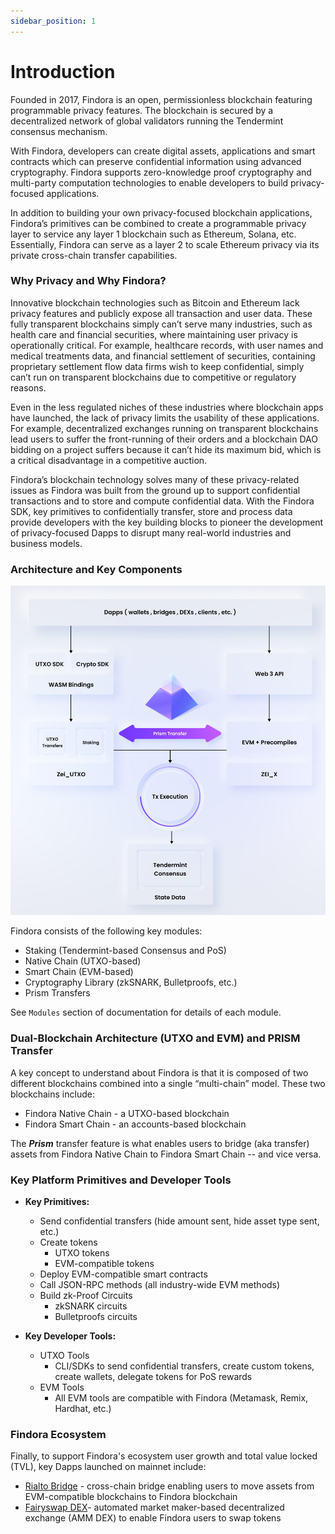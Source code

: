 ```yaml
---
sidebar_position: 1
---
```


# Introduction
Founded in 2017, Findora is an open, permissionless blockchain featuring programmable privacy features. The blockchain is secured by a decentralized network of global validators running the Tendermint consensus mechanism.

With Findora, developers can create digital assets, applications and smart contracts which can preserve confidential information using advanced cryptography. Findora supports zero-knowledge proof cryptography and multi-party computation technologies to enable developers to build privacy-focused applications.

In addition to building your own privacy-focused blockchain applications, Findora’s primitives can be combined to create a programmable privacy layer to service any layer 1 blockchain such as Ethereum, Solana, etc. Essentially, Findora can serve as a layer 2 to scale Ethereum privacy via its private cross-chain transfer capabilities.

### Why Privacy and Why Findora?
Innovative blockchain technologies such as Bitcoin and Ethereum lack privacy features and publicly expose all transaction and user data. These fully transparent blockchains simply can’t serve many industries, such as health care and financial securities, where maintaining user privacy is operationally critical. For example, healthcare records, with user names and medical treatments data, and financial settlement of securities, containing proprietary settlement flow data firms wish to keep confidential, simply can’t run on transparent blockchains due to competitive or regulatory reasons.

Even in the less regulated niches of these industries where blockchain apps have launched, the lack of privacy limits the usability of these applications. For example, decentralized exchanges running on transparent blockchains lead users to suffer the front-running of their orders and a blockchain DAO bidding on a project suffers because it can’t hide its maximum bid, which is a critical disadvantage in a competitive auction.

Findora’s blockchain technology solves many of these privacy-related issues as Findora was built from the ground up to support confidential transactions and to store and compute confidential data. With the Findora SDK, key primitives to confidentially transfer, store and process data provide developers with the key building blocks to pioneer the development of privacy-focused Dapps to disrupt many real-world industries and business models.

### Architecture and Key Components
![](../images/Architecture.jpg)

Findora consists of the following key modules:

* Staking (Tendermint-based Consensus and PoS)
* Native Chain (UTXO-based)
* Smart Chain (EVM-based)
* Cryptography Library (zkSNARK, Bulletproofs, etc.)
* Prism Transfers

See `Modules` section of documentation for details of each module.

### Dual-Blockchain Architecture (UTXO and EVM) and PRISM Transfer
A key concept to understand about Findora is that it is composed of two different blockchains combined into a single “multi-chain” model. These two blockchains include:

* Findora Native Chain - a UTXO-based blockchain
* Findora Smart Chain - an accounts-based blockchain

The **_Prism_** transfer feature is what enables users to bridge (aka transfer) assets from Findora Native Chain to Findora Smart Chain -- and vice versa.

### Key Platform Primitives and Developer Tools
* **Key Primitives:**
    * Send confidential transfers (hide amount sent, hide asset type sent, etc.)
    * Create tokens
        * UTXO tokens
        * EVM-compatible tokens
    * Deploy EVM-compatible smart contracts
    * Call JSON-RPC methods (all industry-wide EVM methods)
    * Build zk-Proof Circuits
        * zkSNARK circuits
        * Bulletproofs circuits

* **Key Developer Tools:**
    * UTXO Tools
        * CLI/SDKs to send confidential transfers,  create custom tokens, create wallets, delegate tokens for PoS rewards
    * EVM Tools
        * All EVM tools are compatible with Findora (Metamask, Remix, Hardhat, etc.)

### Findora Ecosystem
Finally, to support Findora's ecosystem user growth and total value locked (TVL), key Dapps launched on mainnet include:
* [Rialto Bridge](https://rialtobridge.io) - cross-chain bridge enabling users to move assets from EVM-compatible blockchains to Findora blockchain
* [Fairyswap DEX](https://fairyswap.finance/)- automated market maker-based decentralized exchange (AMM DEX) to enable Findora users to swap tokens